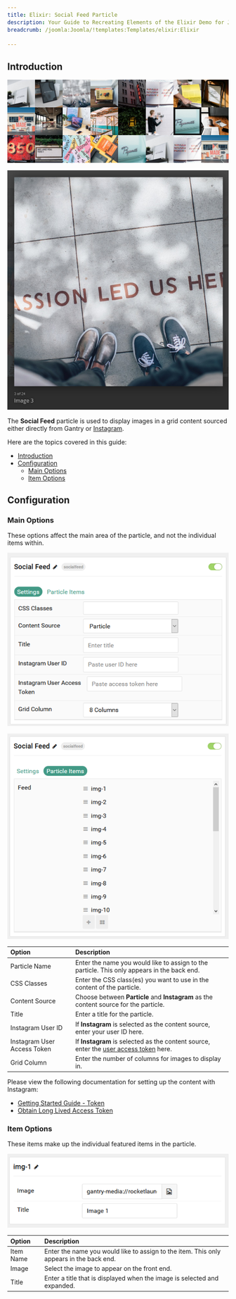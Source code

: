 ```yaml
---
title: Elixir: Social Feed Particle
description: Your Guide to Recreating Elements of the Elixir Demo for Joomla
breadcrumb: /joomla:Joomla/!templates:Templates/elixir:Elixir

---
```


## Introduction

![](assets/particle_socialfeed1.png)

![](assets/particle_socialfeed2.png)

The **Social Feed** particle is used to display images in a grid content sourced either directly from Gantry or [Instagram](https://instagram.com).

Here are the topics covered in this guide:

- [Introduction](#introduction)
- [Configuration](#configuration)
  - [Main Options](#main-options)
  - [Item Options](#item-options)

## Configuration

### Main Options 

These options affect the main area of the particle, and not the individual items within.

![](assets/particle_socialfeed3.png)

![](assets/particle_socialfeed4.png)

| Option                      | Description                                                                                                                                  |
| :-------------------------- | :------------------------------------------------------------------------------------------------------------------------------------------- |
| Particle Name               | Enter the name you would like to assign to the particle. This only appears in the back end.                                                  |
| CSS Classes                 | Enter the CSS class(es) you want to use in the content of the particle.                                                                      |
| Content Source              | Choose between **Particle** and **Instagram** as the content source for the particle.                                                        |
| Title                       | Enter a title for the particle.                                                                                                              |
| Instagram User ID           | If **Instagram** is selected as the content source, enter your user ID here.                                                                 |
| Instagram User Access Token | If **Instagram** is selected as the content source, enter the [user access token](https://www.instagram.com/developer/authentication/) here. |
| Grid Column                 | Enter the number of columns for images to display in.                                                                                        |

Please view the following documentation for setting up the content with Instagram:

* [Getting Started Guide - Token](https://developers.facebook.com/docs/instagram-basic-display-api/getting-started)
* [Obtain Long Lived Access Token](https://developers.facebook.com/docs/instagram-basic-display-api/guides/long-lived-access-tokens)

### Item Options

These items make up the individual featured items in the particle.

![](assets/particle_socialfeed5.png)

| Option    | Description                                                                             |
| :-------- | :-------------------------------------------------------------------------------------- |
| Item Name | Enter the name you would like to assign to the item. This only appears in the back end. |
| Image     | Select the image to appear on the front end.                                            |
| Title     | Enter a title that is displayed when the image is selected and expanded.                |

